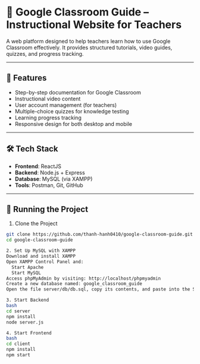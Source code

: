 # 📘 Google Classroom Guide – Instructional Website for Teachers

A web platform designed to help teachers learn how to use Google Classroom effectively. It provides structured tutorials, video guides, quizzes, and progress tracking.

---

## 🚀 Features

- Step-by-step documentation for Google Classroom
- Instructional video content
- User account management (for teachers)
- Multiple-choice quizzes for knowledge testing
- Learning progress tracking
- Responsive design for both desktop and mobile

---

## 🛠️ Tech Stack

- **Frontend**: ReactJS
- **Backend**: Node.js + Express
- **Database**: MySQL (via XAMPP)
- **Tools**: Postman, Git, GitHub

---

## 🚀 Running the Project

1. Clone the Project

```bash
git clone https://github.com/thanh-hanh0410/google-classroom-guide.git
cd google-classroom-guide

2. Set Up MySQL with XAMPP
Download and install XAMPP
Open XAMPP Control Panel and:
  Start Apache
  Start MySQL
Access phpMyAdmin by visiting: http://localhost/phpmyadmin
Create a new database named: google_classroom_guide
Open the file server/db/db.sql, copy its contents, and paste into the SQL tab in phpMyAdmin to run it.

3. Start Backend
bash
cd server
npm install
node server.js

4. Start Frontend
bash
cd client
npm install
npm start
